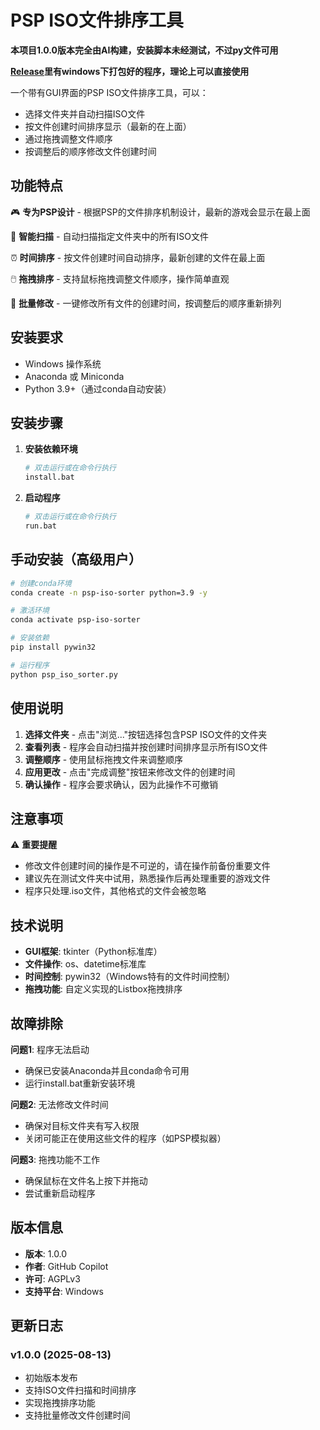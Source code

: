 # PSP ISO文件排序工具

**本项目1.0.0版本完全由AI构建，安装脚本未经测试，不过py文件可用**

**[Release](https://github.com/SenkjM/PSP-ISOs-sorter/releases)里有windows下打包好的程序，理论上可以直接使用**

一个带有GUI界面的PSP ISO文件排序工具，可以：
- 选择文件夹并自动扫描ISO文件
- 按文件创建时间排序显示（最新的在上面）
- 通过拖拽调整文件顺序
- 按调整后的顺序修改文件创建时间

## 功能特点

🎮 **专为PSP设计** - 根据PSP的文件排序机制设计，最新的游戏会显示在最上面

📁 **智能扫描** - 自动扫描指定文件夹中的所有ISO文件

⏰ **时间排序** - 按文件创建时间自动排序，最新创建的文件在最上面

🖱️ **拖拽排序** - 支持鼠标拖拽调整文件顺序，操作简单直观

🔧 **批量修改** - 一键修改所有文件的创建时间，按调整后的顺序重新排列

## 安装要求

- Windows 操作系统
- Anaconda 或 Miniconda
- Python 3.9+（通过conda自动安装）

## 安装步骤

1. **安装依赖环境**
   ```bash
   # 双击运行或在命令行执行
   install.bat
   ```

2. **启动程序**
   ```bash
   # 双击运行或在命令行执行
   run.bat
   ```

## 手动安装（高级用户）

```bash
# 创建conda环境
conda create -n psp-iso-sorter python=3.9 -y

# 激活环境
conda activate psp-iso-sorter

# 安装依赖
pip install pywin32

# 运行程序
python psp_iso_sorter.py
```

## 使用说明

1. **选择文件夹** - 点击"浏览..."按钮选择包含PSP ISO文件的文件夹
2. **查看列表** - 程序会自动扫描并按创建时间排序显示所有ISO文件
3. **调整顺序** - 使用鼠标拖拽文件来调整顺序
4. **应用更改** - 点击"完成调整"按钮来修改文件的创建时间
5. **确认操作** - 程序会要求确认，因为此操作不可撤销

## 注意事项

⚠️ **重要提醒**
- 修改文件创建时间的操作是不可逆的，请在操作前备份重要文件
- 建议先在测试文件夹中试用，熟悉操作后再处理重要的游戏文件
- 程序只处理.iso文件，其他格式的文件会被忽略

## 技术说明

- **GUI框架**: tkinter（Python标准库）
- **文件操作**: os、datetime标准库
- **时间控制**: pywin32（Windows特有的文件时间控制）
- **拖拽功能**: 自定义实现的Listbox拖拽排序

## 故障排除

**问题1**: 程序无法启动
- 确保已安装Anaconda并且conda命令可用
- 运行install.bat重新安装环境

**问题2**: 无法修改文件时间
- 确保对目标文件夹有写入权限
- 关闭可能正在使用这些文件的程序（如PSP模拟器）

**问题3**: 拖拽功能不工作
- 确保鼠标在文件名上按下并拖动
- 尝试重新启动程序

## 版本信息

- **版本**: 1.0.0
- **作者**: GitHub Copilot
- **许可**: AGPLv3
- **支持平台**: Windows

## 更新日志

### v1.0.0 (2025-08-13)
- 初始版本发布
- 支持ISO文件扫描和时间排序
- 实现拖拽排序功能
- 支持批量修改文件创建时间

